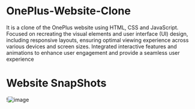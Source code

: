 # OnePlus-Website-Clone
It is a clone of the OnePlus website using HTML, CSS and JavaScript.
Focused on recreating the visual elements and user interface (UI) design, including responsive 
layouts, ensuring optimal viewing experience across various devices and screen sizes.
Integrated interactive features and animations to enhance user engagement and provide a seamless 
user experience

# Website SnapShots
!![image](https://github.com/itspriyanshi/OnePlus-Website-Clone/assets/101289071/c025f9db-747a-4a01-8ea1-fa549aa3ef9d)

